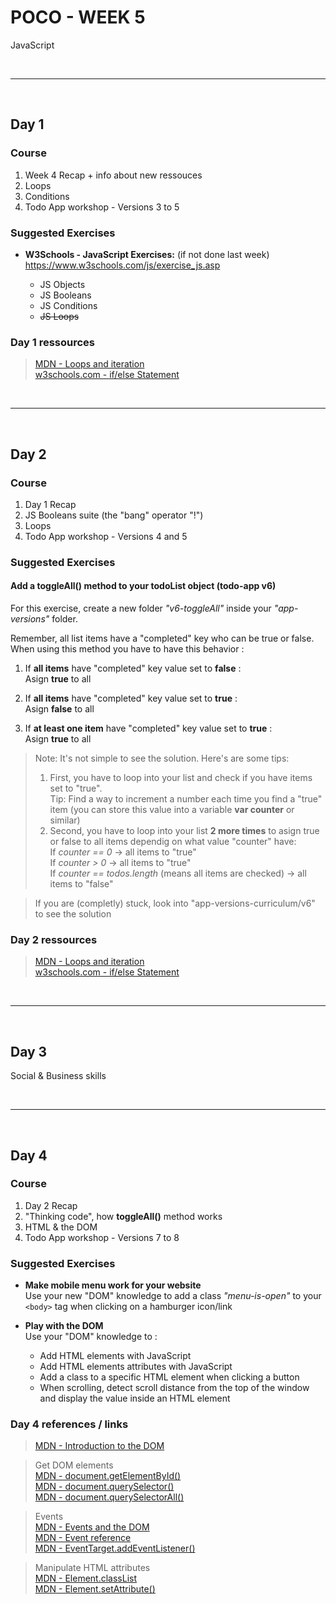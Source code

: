# POCO - WEEK 5
JavaScript


<br>

---

<br>

## Day 1

### Course
1. Week 4 Recap + info about new ressouces
2. Loops
3. Conditions
4. Todo App workshop - Versions 3 to 5


### Suggested Exercises
* **W3Schools - JavaScript Exercises:** (if not done last week)<br>
    https://www.w3schools.com/js/exercise_js.asp

    * JS Objects
    * JS Booleans
    * JS Conditions
    * ~~JS Loops~~


### Day 1 ressources
 > [MDN - Loops and iteration](https://developer.mozilla.org/en-US/docs/Web/JavaScript/Guide/Loops_and_iteration)<br>
 [w3schools.com - if/else Statement](https://www.w3schools.com/jsref/jsref_if.asp)<br>


<br>

---

<br>

## Day 2

### Course
1. Day 1 Recap
2. JS Booleans suite (the "bang" operator "!")
3. Loops
4. Todo App workshop - Versions 4 and 5


### Suggested Exercises
#### Add a toggleAll() method to your todoList object (todo-app v6)
For this exercise, create a new folder *"v6-toggleAll"* inside your *"app-versions"* folder.

Remember, all list items have a "completed" key who can be true or false.<br>
When using this method you have to have this behavior :
1. If **all items** have "completed" key value set to **false** :<br>
   Asign **true** to all

2. If **all items** have "completed" key value set to **true** :<br>
   Asign **false** to all

3. If **at least one item** have "completed" key value set to **true** :<br>
   Asign **true** to all

> Note: It's not simple to see the solution. Here's are some tips:<br>
> 1. First, you have to loop into your list and check if you have items set to "true".<br>
  Tip: Find a way to increment a number each time you find a "true" item (you can store this value into a variable **var counter** or similar)
> 2. Second, you have to loop into your list **2 more times** to asign true or false to all items dependig on what value "counter" have:<br>
If *counter == 0*   → all items to "true"<br>
If *counter > 0* → all items to "true"<br>
If *counter == todos.length* (means all items are checked) → all items to "false"

> If you are (completly) stuck, look into "app-versions-curriculum/v6" to see the solution


### Day 2 ressources
 > [MDN - Loops and iteration](https://developer.mozilla.org/en-US/docs/Web/JavaScript/Guide/Loops_and_iteration)<br>
 [w3schools.com - if/else Statement](https://www.w3schools.com/jsref/jsref_if.asp)<br>


<br>

---

<br>

## Day 3
Social & Business skills


<br>

---

<br>

## Day 4

### Course
1. Day 2 Recap
2. "Thinking code", how **toggleAll()** method works
3. HTML & the DOM
4. Todo App workshop - Versions 7 to 8


### Suggested Exercises
* **Make mobile menu work for your website**<br>
Use your new "DOM" knowledge to add a class *"menu-is-open"* to your `<body>` tag when clicking on a hamburger icon/link

* **Play with the DOM**<br>
Use your "DOM" knowledge to :
    * Add HTML elements with JavaScript
    * Add HTML elements attributes with JavaScript
    * Add a class to a specific HTML element when clicking a button
    * When scrolling, detect scroll distance from the top of the window and display the value inside an HTML element


### Day 4 references / links
 > [MDN - Introduction to the DOM](https://developer.mozilla.org/en-US/docs/Web/API/Document_Object_Model/Introduction)
 
 > Get DOM elements<br>
 [MDN - document.getElementById()](https://developer.mozilla.org/en-US/docs/Web/API/Document/getElementById)<br>
 [MDN - document.query​Selector()](https://developer.mozilla.org/en-US/docs/Web/API/Document/querySelector)<br>
 [MDN - document.query​SelectorAll()](https://developer.mozilla.org/en-US/docs/Web/API/Document/querySelectorAll)

 > Events<br> 
 [MDN - Events and the DOM](https://developer.mozilla.org/en-US/docs/Web/API/Document_Object_Model/Events)<br>
 [MDN - Event reference](https://developer.mozilla.org/en-US/docs/Web/Events)<br>
 [MDN - Event​Target​.add​Event​Listener()](https://developer.mozilla.org/en-US/docs/Web/API/EventTarget/addEventListener)

 > Manipulate HTML attributes<br>
 [MDN - Element​.class​List](https://developer.mozilla.org/en-US/docs/Web/API/Element/classList)<br>
 [MDN - Element​.set​Attribute()](https://developer.mozilla.org/en-US/docs/Web/API/Element/setAttribute)